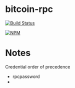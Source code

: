bitcoin-rpc
================

[![Build Status](https://travis-ci.org/carnesen/bitcoin-rpc.svg)](https://travis-ci.org/carnesen/bitcoin-rpc)

[![NPM](https://nodei.co/npm/bitcoin-rpc.png)](https://nodei.co/npm/bitcoin-rpc/)

Notes
=====

Credential order of precedence
- rpcpassword
-